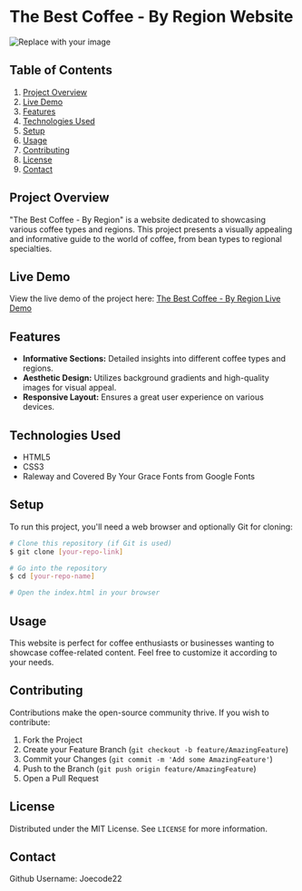 # The Best Coffee - By Region Website

![Replace with your image](link-to-your-image.jpg)

## Table of Contents
1. [Project Overview](#project-overview)
2. [Live Demo](#live-demo)
3. [Features](#features)
4. [Technologies Used](#technologies-used)
5. [Setup](#setup)
6. [Usage](#usage)
7. [Contributing](#contributing)
8. [License](#license)
9. [Contact](#contact)

## Project Overview
"The Best Coffee - By Region" is a website dedicated to showcasing various coffee types and regions. This project presents a visually appealing and informative guide to the world of coffee, from bean types to regional specialties.

## Live Demo
View the live demo of the project here: [The Best Coffee - By Region Live Demo](your-deployed-application-link)

## Features
- **Informative Sections:** Detailed insights into different coffee types and regions.
- **Aesthetic Design:** Utilizes background gradients and high-quality images for visual appeal.
- **Responsive Layout:** Ensures a great user experience on various devices.

## Technologies Used
- HTML5
- CSS3
- Raleway and Covered By Your Grace Fonts from Google Fonts

## Setup
To run this project, you'll need a web browser and optionally Git for cloning:

```bash
# Clone this repository (if Git is used)
$ git clone [your-repo-link]

# Go into the repository
$ cd [your-repo-name]

# Open the index.html in your browser
```
## Usage
This website is perfect for coffee enthusiasts or businesses wanting to showcase coffee-related content. Feel free to customize it according to your needs.

## Contributing
Contributions make the open-source community thrive. If you wish to contribute:

1. Fork the Project
2. Create your Feature Branch (`git checkout -b feature/AmazingFeature`)
3. Commit your Changes (`git commit -m 'Add some AmazingFeature'`)
4. Push to the Branch (`git push origin feature/AmazingFeature`)
5. Open a Pull Request

## License
Distributed under the MIT License. See `LICENSE` for more information.

## Contact
Github Username: Joecode22
